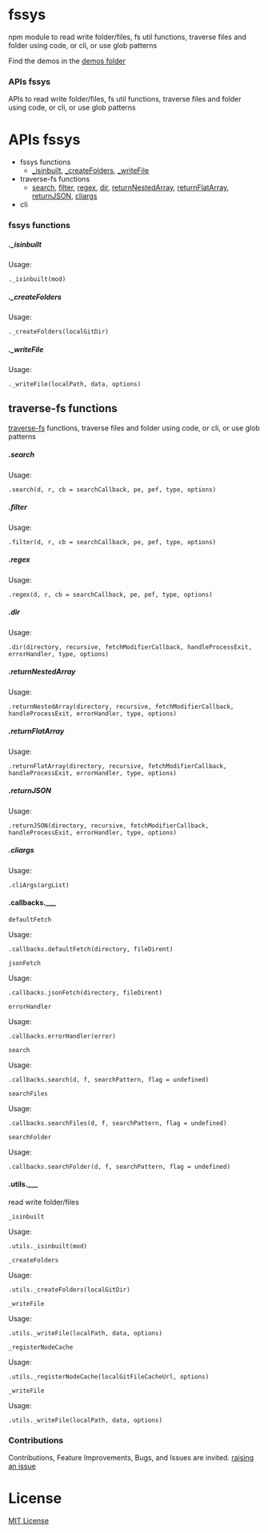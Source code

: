 # fssys

npm module to read write folder/files, fs util functions, traverse files and folder using code, or cli, or use glob patterns

Find the demos in the [demos folder](./demos)

### APIs fssys

APIs to read write folder/files, fs util functions, traverse files and folder using code, or cli, or use glob patterns

# APIs fssys

- fssys functions
  - [\_isinbuilt](#isinbuilt), [\_createFolders](#createfolders), [\_writeFile](#writefile)
- traverse-fs functions
  - [search](#search), [filter](#filter), [regex](#regex), [dir](#dir), [returnNestedArray](#returnnestedarray), [returnFlatArray](#returnflatarray), [returnJSON](#returnjson), [cliargs](#cliargs)
- cli

### fssys functions

##### .\_isinbuilt

Usage: 

```
._isinbuilt(mod)
```

##### .\_createFolders

Usage: 

```
._createFolders(localGitDir)
```

##### .\_writeFile

Usage: 

```
._writeFile(localPath, data, options)
```

## traverse-fs functions

[traverse-fs](https://www.npmjs.com/package/traverse-fs) functions, traverse files and folder using code, or cli, or use glob patterns

##### .search

Usage: 

```
.search(d, r, cb = searchCallback, pe, pef, type, options)
```

##### .filter

Usage: 

```
.filter(d, r, cb = searchCallback, pe, pef, type, options)
```

##### .regex

Usage: 

```
.regex(d, r, cb = searchCallback, pe, pef, type, options)
```

##### .dir

Usage: 

```
.dir(directory, recursive, fetchModifierCallback, handleProcessExit, errorHandler, type, options)
```

##### .returnNestedArray

Usage: 
```
.returnNestedArray(directory, recursive, fetchModifierCallback, handleProcessExit, errorHandler, type, options)
```

##### .returnFlatArray

Usage: 

```
.returnFlatArray(directory, recursive, fetchModifierCallback, handleProcessExit, errorHandler, type, options)
```

##### .returnJSON

Usage: 

```
.returnJSON(directory, recursive, fetchModifierCallback, handleProcessExit, errorHandler, type, options)
```

##### .cliargs

Usage: 

```
.cliArgs(argList)
```

#### .callbacks.\_\_\_

`defaultFetch` 

Usage: 

```
.callbacks.defaultFetch(directory, fileDirent)
```

`jsonFetch` 

Usage: 

```
.callbacks.jsonFetch(directory, fileDirent)
```

`errorHandler` 

Usage: 

```
.callbacks.errorHandler(error)
```

`search` 

Usage: 

```
.callbacks.search(d, f, searchPattern, flag = undefined)
```

`searchFiles` 

Usage: 

```
.callbacks.searchFiles(d, f, searchPattern, flag = undefined)
```

`searchFolder` 

Usage: 

```
.callbacks.searchFolder(d, f, searchPattern, flag = undefined)
```

#### .utils.\_\_\_

read write folder/files

`_isinbuilt` 

Usage: 

```
.utils._isinbuilt(mod)
```

`_createFolders` 

Usage: 

```
.utils._createFolders(localGitDir)
```

`_writeFile` 

Usage: 

```
.utils._writeFile(localPath, data, options)
```

`_registerNodeCache` 

Usage: 

```
.utils._registerNodeCache(localGitFileCacheUrl, options)
```

`_writeFile` 

Usage: 

```
.utils._writeFile(localPath, data, options)
```

### Contributions

Contributions, Feature Improvements, Bugs, and Issues are invited. [raising an issue](https://github.com/traverse-fs/fssys/issues)

# License

[MIT License](./LICENSE)
